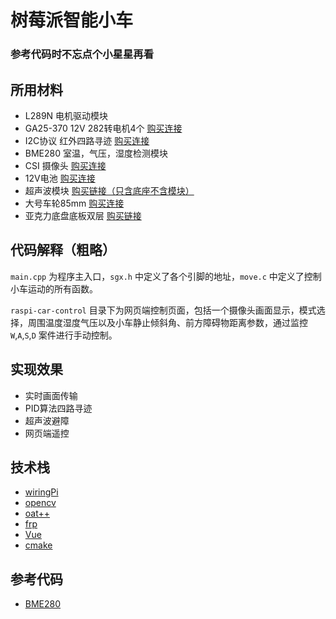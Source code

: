 # 树莓派智能小车

### 参考代码时不忘点个小星星再看

## 所用材料
- L289N 电机驱动模块
- GA25-370 12V 282转电机4个 [购买连接](https://item.taobao.com/item.htm?_u=k3hol22g88f2&id=693298985042&spm=a1z09.2.0.0.19812e8dsYZmqG)
- I2C协议 红外四路寻迹  [购买连接](https://e.tb.cn/h.6bcGMTHxDyDge5J?tk=b9RFerzNhHn)
- BME280 室温，气压，湿度检测模块
- CSI 摄像头 [购买连接](https://item.taobao.com/item.htm?spm=a1z09.2.0.0.19812e8dsYZmqG&id=600312132103&_u=k3hol22g8fca)
- 12V电池   [购买连接](https://item.taobao.com/item.htm?_u=k3hol22g9733&id=573013194357&spm=a1z09.2.0.0.19812e8dsYZmqG)
- 超声波模块  [购买链接（只含底座不含模块）](https://item.taobao.com/item.htm?_u=k3hol22g2598&id=576417178269&spm=a1z09.2.0.0.19812e8dsYZmqG)
- 大号车轮85mm [购买连接](https://detail.tmall.com/item.htm?id=670160152244&spm=a1z09.2.0.0.19812e8dsYZmqG&_u=k3hol22g9527)
- 亚克力底盘底板双层 [购买链接](https://item.taobao.com/item.htm?spm=a1z09.2.0.0.19812e8dsYZmqG&id=653879212101&_u=k3hol22gd878)

## 代码解释（粗略）
`main.cpp` 为程序主入口，`sgx.h` 中定义了各个引脚的地址，`move.c` 中定义了控制小车运动的所有函数。

`raspi-car-control` 目录下为网页端控制页面，包括一个摄像头画面显示，模式选择，周围温度湿度气压以及小车静止倾斜角、前方障碍物距离参数，通过监控 `W`,`A`,`S`,`D` 案件进行手动控制。

## 实现效果
- 实时画面传输
- PID算法四路寻迹
- 超声波避障
- 网页端遥控

## 技术栈
- [wiringPi](https://github.com/WiringPi/WiringPi)
- [opencv](https://github.com/opencv/opencv)
- [oat++](https://github.com/oatpp/oatpp)
- [frp](https://github.com/fatedier/frp)
- [Vue](https://github.com/vuejs/vue)
- [cmake](https://github.com/Kitware/CMake)

## 参考代码
- [BME280](https://github.com/davebm1/c-bme280-pi)